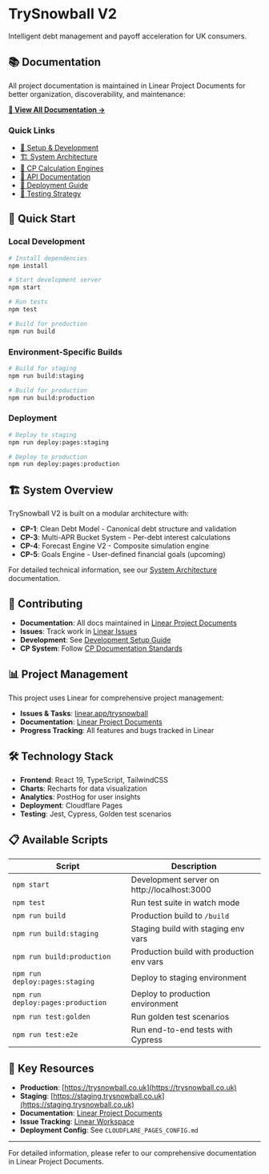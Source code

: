 # TrySnowball V2

Intelligent debt management and payoff acceleration for UK consumers.

## 📚 Documentation

All project documentation is maintained in Linear Project Documents for better organization, discoverability, and maintenance:

**[📖 View All Documentation →](https://linear.app/trysnowball/documents)**

### Quick Links
- [🚀 Setup & Development](https://linear.app/trysnowball/document/setup-development)
- [🏗️ System Architecture](https://linear.app/trysnowball/document/cp-0-system-overview)
- [🧮 CP Calculation Engines](https://linear.app/trysnowball/document/cp-series-overview)
- [🔧 API Documentation](https://linear.app/trysnowball/document/api-documentation)
- [🚀 Deployment Guide](https://linear.app/trysnowball/document/cloudflare-pages-deployment)
- [🧪 Testing Strategy](https://linear.app/trysnowball/document/testing-strategy)

## 🚀 Quick Start

### Local Development
```bash
# Install dependencies
npm install

# Start development server
npm start

# Run tests
npm test

# Build for production
npm run build
```

### Environment-Specific Builds
```bash
# Build for staging
npm run build:staging

# Build for production
npm run build:production
```

### Deployment
```bash
# Deploy to staging
npm run deploy:pages:staging

# Deploy to production
npm run deploy:pages:production
```

## 🏗️ System Overview

TrySnowball V2 is built on a modular architecture with:

- **CP-1**: Clean Debt Model - Canonical debt structure and validation
- **CP-3**: Multi-APR Bucket System - Per-debt interest calculations
- **CP-4**: Forecast Engine V2 - Composite simulation engine
- **CP-5**: Goals Engine - User-defined financial goals (upcoming)

For detailed technical information, see our [System Architecture](https://linear.app/trysnowball/document/cp-0-system-overview) documentation.

## 🤝 Contributing

- **Documentation**: All docs maintained in [Linear Project Documents](https://linear.app/trysnowball/documents)
- **Issues**: Track work in [Linear Issues](https://linear.app/trysnowball/issues)
- **Development**: See [Development Setup Guide](https://linear.app/trysnowball/document/setup-development)
- **CP System**: Follow [CP Documentation Standards](https://linear.app/trysnowball/document/cp-series-overview)

## 📊 Project Management

This project uses Linear for comprehensive project management:
- **Issues & Tasks**: [linear.app/trysnowball](https://linear.app/trysnowball)
- **Documentation**: [Linear Project Documents](https://linear.app/trysnowball/documents)
- **Progress Tracking**: All features and bugs tracked in Linear

## 🛠️ Technology Stack

- **Frontend**: React 19, TypeScript, TailwindCSS
- **Charts**: Recharts for data visualization
- **Analytics**: PostHog for user insights
- **Deployment**: Cloudflare Pages
- **Testing**: Jest, Cypress, Golden test scenarios

## 📋 Available Scripts

| Script | Description |
|--------|-------------|
| `npm start` | Development server on http://localhost:3000 |
| `npm test` | Run test suite in watch mode |
| `npm run build` | Production build to `/build` |
| `npm run build:staging` | Staging build with staging env vars |
| `npm run build:production` | Production build with production env vars |
| `npm run deploy:pages:staging` | Deploy to staging environment |
| `npm run deploy:pages:production` | Deploy to production environment |
| `npm run test:golden` | Run golden test scenarios |
| `npm run test:e2e` | Run end-to-end tests with Cypress |

## 🔗 Key Resources

- **Production**: [https://trysnowball.co.uk](https://trysnowball.co.uk)
- **Staging**: [https://staging.trysnowball.co.uk](https://staging.trysnowball.co.uk)
- **Documentation**: [Linear Project Documents](https://linear.app/trysnowball/documents)
- **Issue Tracking**: [Linear Workspace](https://linear.app/trysnowball)
- **Deployment Config**: See `CLOUDFLARE_PAGES_CONFIG.md`

---

For detailed information, please refer to our comprehensive documentation in Linear Project Documents.